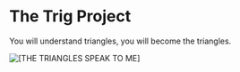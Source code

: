 # The Trig Project


You will understand triangles, you will become the triangles. 

![[THE TRIANGLES SPEAK TO ME]](https://tenor.com/view/triangles-crazy-gif-23587472)


